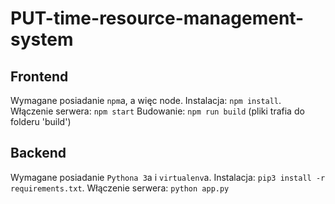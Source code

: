 # PUT-time-resource-management-system

## Frontend
Wymagane posiadanie `npm`a, a więc node.
Instalacja: `npm install`.
Włączenie serwera: `npm start`
Budowanie: `npm run build` (pliki trafia do folderu 'build')

## Backend
Wymagane posiadanie `Pythona 3`a i `virtualenv`a.
Instalacja: `pip3 install -r requirements.txt`.
Włączenie serwera: `python app.py`
